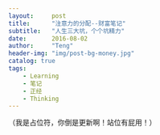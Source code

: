 ```yaml
---
layout:     post
title:      "注意力的分配--财富笔记"
subtitle:   "人生三大坑，个个坑精力"
date:       2016-08-02
author:     "Teng"
header-img: "img/post-bg-money.jpg"
catalog: true
tags:
    - Learning
    - 笔记
    - 正经
    - Thinking
---
```

（我是占位符，你倒是更新啊！站位有屁用！）
